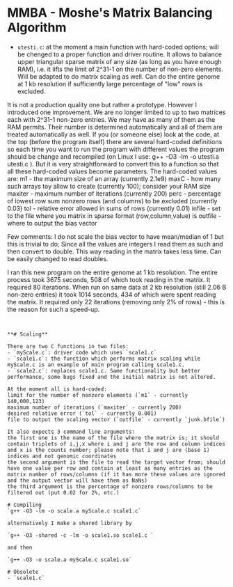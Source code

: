 # MMBA - Moshe's Matrix Balancing Algorithm 

- `utesti.c`: at the moment a main function with hard-coded options; will be chenged to a proper function and driver routine. It allows to balance upper triangular sparse matrix of any size (as long as you have enough RAM), i.e. it lifts the limit of 2^31-1 on the number of non-zero elements. Will be adapted to do matrix scaling as well. Can do the entire genome at 1 kb resolution if sufficiently large percentage of "low" rows is excluded.

It is not a production quality one but rather a prototype. However I introduced one improvement. We are no longer limited to up to two matrices each with 2^31-1 non-zero entries. We may have as many of them as the RAM permits. Their number is determined automatically and all of them are treated automatically as well.
If you (or someone else) look at the code, at the top (before the program itself) there are several hard-coded definitions so each time you want to run the program with different values the program should be change and recompiled (on Linux I use: g++ -O3 -lm -o utesti.a utesti.c ). But it is very straightforward to convert this to a function so that all these hard-coded values become parameters.
The hard-coded values are: 
m1 - the maximum size of an array (currently 2.1e9)
maxC - how many such arrays toy allow to create (currently 100); consider your RAM size
maxiter - maximum number of iterations (currently 200)
perc - percentage of lowest row sum nonzero rows (and columns) to be excluded (currently 0.03)
tol - relative error allowed in sums of rows (currently 0.01)
infile - set to the file where you matrix in sparse format (row,column,value) is
outfile - where to output the bias vector

Few comments:
I do not scale the bias vector to have mean/median of 1 but this is trivial to do;
Since all the values are integers I read them as such and then convert to double. This way reading in the matrix takes less time. Can be easily changed to read doubles.

I ran this new program on the entire genome at 1 kb resolution. The entire process took 3675 seconds, 508 of which took reading in the matrix. It required 80 iterations.  When run on same data at 2 kb resolution (still 2.06 B non-zero entries) it took 1014 seconds, 434 of which were spent reading the matrix. It required only 22 iterations (removing only 2% of rows) - this is the reason for such a speed-up.
```


**# Scaling**

There are two C functions in two files: 
- `myScale.c`: driver code which uses `scale1.c` 
- `scale1.c`: the function which performs matrix scaling while myScale.c is an example of main program calling scale1.c.  
- `scale2.c`: replaces scale1.c. Same functionality but better performance, some bugs fixed and the initial matrix is not altered.  

At the moment all is hard-coded:
limit for the number of nonzero elements (`m1` - currently 140,000,123)
maximum number of iterations (`maxiter` - currently 200)
desired relative error (`tol` - currently 0.001)
file to output the scaling vector (`outfile` - currently `junk.bfile`)

It also expects 3 command line arguments:
the first one is the name of the file where the matrix is; it should contain triplets of i,j,x where i and j are the row and column indices and x is the counts number; please note that i and j are (base 1) indices and not genomic coordinates
the second argument is the file to read the target vector from; should have one value per row and contain at least as many entries as the matrix number of rows/columns (if it has more these values are ignored and the output vector will have them as NaNs)
the third argument is the percentage of nonzero rows/columns to be filtered out (put 0.02 for 2%, etc.)

# Compiling
`g++ -O3 -lm -o scale.a myScale.c scale1.c`

alternatively I make a shared library by

`g++ -O3 -shared -c -lm -o scale1.so scale1.c `

and then 

`g++ -O3 -o scale.a myScale.c scale1.so`

# Obsolete
- `scale1.c`
